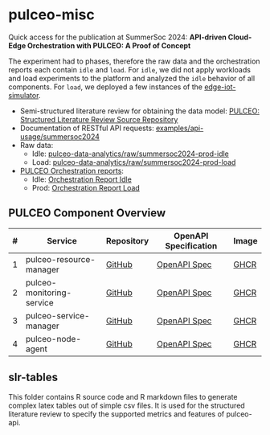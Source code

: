 # pulceo-misc

Quick access for the publication at SummerSoc 2024: **API-driven Cloud-Edge Orchestration with PULCEO: A Proof of Concept**

The experiment had to phases, therefore the raw data and the orchestration reports each contain `idle` and `load`.
For `idle`, we did not apply workloads and load experiments to the platform and analyzed the `idle` behavior of all components.
For `load`, we deployed a few instances of the [edge-iot-simulator](https://github.com/spboehm/edge-iot-simulator).

- Semi-structured literature review for obtaining the data model: [PULCEO: Structured Literature Review Source Repository](https://spboehm.github.io/pulceo-misc/)
- Documentation of RESTful API requests: [examples/api-usage/summersoc2024](https://github.com/spboehm/pulceo-misc/tree/main/examples/api-usage/summersoc2024)
- Raw data:
    - Idle: [pulceo-data-analytics/raw/summersoc2024-prod-idle](https://github.com/spboehm/pulceo-misc/tree/main/pulceo-data-analytics/raw/summersoc2024-prod-idle)
    - Load: [pulceo-data-analytics/raw/summersoc2024-prod-load](https://github.com/spboehm/pulceo-misc/tree/main/pulceo-data-analytics/raw/summersoc2024-prod-load)
- [PULCEO Orchestration reports](https://spboehm.github.io/pulceo-misc/reports/):
    - Idle: [Orchestration Report Idle](https://spboehm.github.io/pulceo-misc/reports/summersoc2024-prod-idle/)
    - Prod: [Orchestration Report Load](https://spboehm.github.io/pulceo-misc/reports/summersoc2024-prod-load/)

## PULCEO Component Overview

| # | Service  |  Repository  | OpenAPI Specification  | Image |
|---|---|---|---|---|
| 1 | pulceo-resource-manager | [GitHub](https://github.com/spboehm/pulceo-resource-manager) | [OpenAPI Spec](https://spboehm.github.io/pulceo-resource-manager) | [GHCR](https://github.com/spboehm/pulceo-resource-manager/pkgs/container/pulceo-resource-manager) |
| 2 | pulceo-monitoring-service | [GitHub](https://github.com/spboehm/pulceo-monitoring-service) | [OpenAPI Spec](https://spboehm.github.io/pulceo-monitoring-service) | [GHCR](https://github.com/spboehm/pulceo-monitoring-service/pkgs/container/pulceo-monitoring-service)  |
| 3 | pulceo-service-manager | [GitHub](https://github.com/spboehm/pulceo-service-manager) | [OpenAPI Spec](https://spboehm.github.io/pulceo-service-manager) | [GHCR](https://github.com/spboehm/pulceo-service-manager/tree/main) |
| 4 | pulceo-node-agent | [GitHub](https://github.com/spboehm/pulceo-node-agent) | [OpenAPI Spec](https://github.com/spboehm/pulceo-node-agent) | [GHCR](https://github.com/spboehm/pulceo-node-agent) |

## slr-tables

This folder contains R source code and R markdown files to generate complex latex tables out of simple csv files.
It is used for the structured literature review to specify the supported metrics and features of pulceo-api.